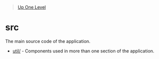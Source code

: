> [Up One Level](../readme.md)

# src

The main source code of the application.

- [util/](util/readme.md) - Components used in more than one section of the application.